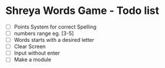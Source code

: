 # Shreya Words Game - Todo list
-[ ] Points System for correct Spelling
-[ ] numbers range eg. [3-5]
-[ ] Words starts with a desired letter
-[ ] Clear Screen
-[ ] Input without enter
-[ ] Make a module
